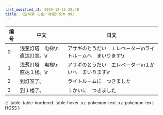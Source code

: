 ```yaml
---
last_modified_at: 2020-12-15 22:48
title: 《宝可梦 心金／魂银》文本 093
---
```

| 编号 | 中文 | 日文 |
| ---- | ---- | ---- |
| 0 | 浅葱灯塔　电梯\n直达灯室。\r | アサギのとうだい　エレベ－タ－\nライトル－ムへ　まいります\r |
| 1 | 浅葱灯塔　电梯\n直达１楼。\r | アサギのとうだい　エレベ－タ－\n１かいへ　まいります\r |
| 2 | 到灯室了。 | ライトル－ムに　つきました |
| 3 | 到１楼了。 | １かいに　つきました |
{: .table .table-bordered .table-hover .xz-pokemon-text .xz-pokemon-text-HGSS }